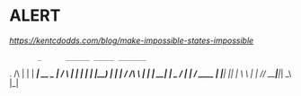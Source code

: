 # ALERT

*https://kentcdodds.com/blog/make-impossible-states-impossible*


           _      ______ _____ _______
.    /\   | |    |  ____|  __ \__   __|
    /  \  | |    | |__  | |__) | | |
   / /\ \ | |    |  __| |  _  /  | |
  / ____ \| |____| |____| | \ \  | |
 /_/    \_\______|______|_|  \_\ |_|

